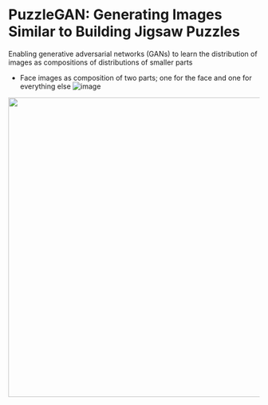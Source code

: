 # PuzzleGAN: Generating Images Similar to Building Jigsaw Puzzles

Enabling generative adversarial networks (GANs) to learn the distribution of images as compositions of distributions of smaller parts

* Face images as composition of two parts; one for the face and one for everything else
![image](https://github.com/MahlaAb/puzzlegan/blob/master/faces_2parts.jpg)
<p align="center">
  <img src="https://github.com/MahlaAb/puzzlegan/blob/master/faces_2parts_swap_example.png" width="600">
</p>

